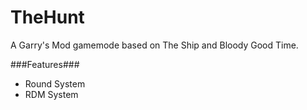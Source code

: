 TheHunt
=======

A Garry's Mod gamemode based on The Ship and Bloody Good Time.

###Features###
 - Round System
 - RDM System
